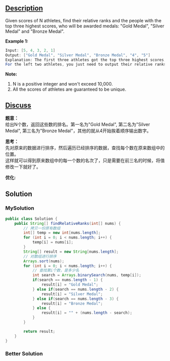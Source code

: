 ## [Description](https://leetcode.com/problems/relative-ranks/#/description)
Given scores of N athletes, find their relative ranks and the people with the top three highest scores, who will be awarded medals: "Gold Medal", "Silver Medal" and "Bronze Medal".

**Example 1:**   
```java
Input: [5, 4, 3, 2, 1]   
Output: ["Gold Medal", "Silver Medal", "Bronze Medal", "4", "5"]   
Explanation: The first three athletes got the top three highest scores, so they got "Gold Medal", "Silver Medal" and "Bronze Medal".
For the left two athletes, you just need to output their relative ranks according to their scores.
```

**Note:**
1. N is a positive integer and won't exceed 10,000.
2. All the scores of athletes are guaranteed to be unique.

## [Discuss](https://discuss.leetcode.com/category/655/relative-ranks)
**题意：**   
给出N个数，返回这些数的排名。第一名为"Gold Medal", 第二名为"Silver Medal", 第三名为"Bronze Medal"，其他的就从4开始挨着顺序输出数字。  

**思考：**  
先对原来的数据进行排序，然后遍历已经排序的数据，查找每个数在原来数组中的位置。  
这样就可以得到原来数组中的每一个数的名次了，只是需要在前三名的时候，将值修改一下就好了。


**优化:**   


## Solution
### MySolution
```java
public class Solution {
    public String[] findRelativeRanks(int[] nums) {
        // 拷贝一份原有数组
        int[] temp = new int[nums.length];
        for (int i = 0; i < nums.length; i++) {
            temp[i] = nums[i];
        }
        String[] result = new String[nums.length];
        // 对数组进行排序
        Arrays.sort(nums);
        for (int i = 0; i < nums.length; i++) {       
            // 查找第i个数，是多少名
            int search = Arrays.binarySearch(nums, temp[i]);
            if(search == nums.length - 1) {
                result[i] = "Gold Medal";
            } else if(search == nums.length - 2) {
                result[i] = "Silver Medal";
            } else if(search == nums.length - 3) {
                result[i] = "Bronze Medal";
            } else {
                result[i] = "" + (nums.length - search);
            }
        }

        return result;
    }
}
```

### Better Solution
